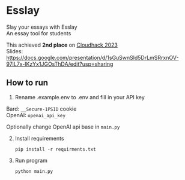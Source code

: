 # Esslay

Slay your essays with Esslay <br/>
An essay tool for students <br/>

This achieved **2nd place** on [Cloudhack 2023](https://cloudhacks.tech/) <br/>
Slides: https://docs.google.com/presentation/d/1sGuSwnSld5DrLmSRrxnOV-97iL7x-lKzYx1JGOsThDA/edit?usp=sharing <br/>

## How to run

1. Rename .example.env to .env and fill in your API key

Bard: `__Secure-1PSID` cookie <br/>
OpenAI: `openai_api_key` <br/>

Optionally change OpenAI api base in `main.py` <br/>

2. Install requirements
   ```
   pip install -r requirments.txt
   ```
3. Run program
   ```
   python main.py
   ```
